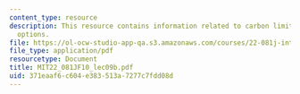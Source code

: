 ```yaml
---
content_type: resource
description: This resource contains information related to carbon limitation policy
  options.
file: https://ol-ocw-studio-app-qa.s3.amazonaws.com/courses/22-081j-introduction-to-sustainable-energy-fall-2010/371eaaf6c604e383513a7277c7fdd08d_MIT22_081JF10_lec09b.pdf
file_type: application/pdf
resourcetype: Document
title: MIT22_081JF10_lec09b.pdf
uid: 371eaaf6-c604-e383-513a-7277c7fdd08d
---
```

